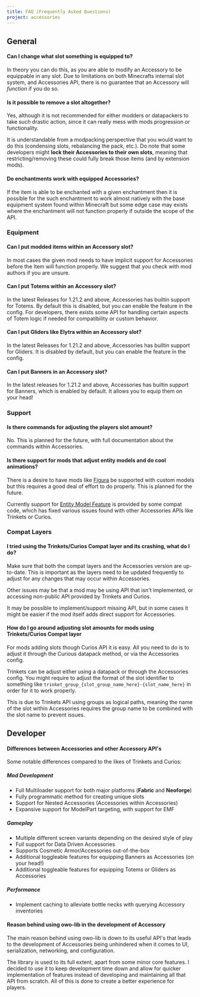 ```yaml
---
title: FAQ (Frequently Asked Questions)
project: accessories
---
```


## General

#### Can I change what slot something is equipped to?

In theory you can do this, as you are able to modify an Accessory to be equippable in any slot. Due to limitations on both Minecrafts internal slot system, and Accessories API, there is no guarantee that an Accessory will *function* if you do so.

#### Is it possible to remove a slot altogether?

Yes, although it is not recommended for either modders or datapackers to take such drastic action, since it can really mess with mods progression or functionality.

It is understandable from a modpacking perspective that you would want to do this (condensing slots, rebalancing the pack, etc.). Do note that some developers might **lock their Accessories to their own slots**, meaning that restricting/removing these could fully break those items (and by extension mods). 

#### Do enchantments work with equipped Accessories?

If the item is able to be enchanted with a given enchantment then it is possible for the such enchantment to work almost natively with the base equipment system found within Minecraft but some edge case may exists where the enchantment will not function properly if outside the scope of the API.

### Equipment

#### Can I put modded items within an Accessory slot?

In most cases the given mod needs to have implicit support for Accessories before the Item will function properly. We suggest that you check with mod authors if you are unsure.

#### Can I put Totems within an Accessory slot?

In the latest Releases for 1.21.2 and above, Accessories has builtin support for Totems. By default this is disabled, but you can enable the feature in the config. For developers, there exists some API for handling certain aspects of Totem logic if needed for compatibility or custom behavior.

#### Can I put Gliders like Elytra within an Accessory slot?

In the latest Releases for 1.21.2 and above, Accessories has builtin support for Gliders. It is disabled by default, but you can enable the feature in the config.

#### Can I put Banners in an Accessory slot?

In the latest releases for 1.21.2 and above, Accessories has builtin support for Banners, which is enabled by default. It allows you to equip them on your head!

### Support

#### Is there commands for adjusting the players slot amount?

No. This is planned for the future, with full documentation about the commands within Accessories.

#### Is there support for mods that adjust entity models and do cool animations?

There is a desire to have mods like [Figura](https://modrinth.com/mod/figura) be supported with custom models but this requires a good deal of effort to do properly. This is planned for the future.

Currently support for [Entity Model Feature](https://modrinth.com/mod/entity-model-features) is provided by some compat code, which has fixed various issues found with other Accessories APIs like Trinkets or Curios.

### Compat Layers

#### I tried using the Trinkets/Curios Compat layer and its crashing, what do I do?

Make sure that both the compat layers and the Accessories version are up-to-date. This is important as the layers need to be updated frequently to adjust for any changes that may occur within Accessories. 

Other issues may be that a mod may be using API that isn't implemented, or accessing non-public API provided by Trinkets and Curios. 

It may be possible to implement/support missing API, but in some cases it might be easier if the mod itself adds direct support for Accessories.

#### How do I go around adjusting slot amounts for mods using Trinkets/Curios Compat layer

For mods adding slots though Curios API it is easy. All you need to do is to adjust it through the Curious datapack method, or via the Accessories config. 

Trinkets can be adjust either using a datapack or through the Accessories config. You might require to adjust the format of the slot identifier to something like `trinket_group_{slot_group_name_here}-{slot_name_here}` in order for it to work properly.

This is due to Trinkets API using groups as logical paths, meaning the name of the slot within Accessories requires the group name to be combined with the slot name to prevent issues.

## Developer

#### Differences between Accessories and other Accessory API's

Some notable differences compared to the likes of Trinkets and Curios:

##### Mod Development
- Full Multiloader support for both major platforms (**Fabric** and **Neoforge**)
- Fully programmatic method for creating unique slots
- Support for Nested Accessories (Accessories within Accessories)
- Expansive support for ModelPart targeting, with support for EMF

##### Gameplay
- Multiple different screen variants depending on the desired style of play
- Full support for Data Driven Accessories
- Supports Cosmetic Armor/Accessories out-of-the-box
- Additional toggleable features for equipping Banners as Accessories (on your head!)
- Additional toggleable features for equipping Totems or Gliders as Accessories

##### Performance
- Implement caching to alleviate bottle necks with querying Accessory inventories

#### Reason behind using owo-lib in the development of Accessory

The main reason behind using owo-lib is down to its useful API's that leads to the development of Accessories being unhindered when it comes to UI, serialization, networking, and configuration. 

The library is used to its full extent, apart from some minor core features. I decided to use it to keep development time down and allow for quicker implementation of features instead of developing and maintaining all that API from scratch. All of this is done to create a better experience for players. 
